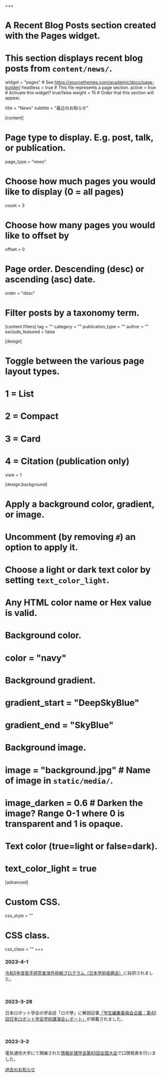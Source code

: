+++
# A Recent Blog Posts section created with the Pages widget.
# This section displays recent blog posts from `content/news/`.

widget = "pages"  # See https://sourcethemes.com/academic/docs/page-builder/
headless = true  # This file represents a page section.
active = true  # Activate this widget? true/false
weight = 15  # Order that this section will appear.

title = "News"
subtitle = "最近のお知らせ"

[content]
  # Page type to display. E.g. post, talk, or publication.
  page_type = "news"

  # Choose how much pages you would like to display (0 = all pages)
  count = 3

  # Choose how many pages you would like to offset by
  offset = 0

  # Page order. Descending (desc) or ascending (asc) date.
  order = "desc"

  # Filter posts by a taxonomy term.
  [content.filters]
    tag = ""
    category = ""
    publication_type = ""
    author = ""
    exclude_featured = false

[design]
  # Toggle between the various page layout types.
  #   1 = List
  #   2 = Compact
  #   3 = Card
  #   4 = Citation (publication only)
  view = 1

[design.background]
  # Apply a background color, gradient, or image.
  #   Uncomment (by removing `#`) an option to apply it.
  #   Choose a light or dark text color by setting `text_color_light`.
  #   Any HTML color name or Hex value is valid.

  # Background color.
  # color = "navy"

  # Background gradient.
  # gradient_start = "DeepSkyBlue"
  # gradient_end = "SkyBlue"

  # Background image.
  # image = "background.jpg"  # Name of image in `static/media/`.
  # image_darken = 0.6  # Darken the image? Range 0-1 where 0 is transparent and 1 is opaque.

  # Text color (true=light or false=dark).
  # text_color_light = true  

[advanced]
 # Custom CSS.
 css_style = ""

 # CSS class.
 css_class = ""
+++
### 2023-4-1
[令和5年度若手研究者海外挑戦プログラム（日本学術振興会）](https://www.jsps.go.jp/j-abc/)に採択されました。

<br>

### 2023-3-28
日本ロボット学会の学会誌「ロボ學」に解説記事[「学生編集委員会企画：第40回日本ロボット学会学術講演会レポート」](https://doi.org/10.7210/jrsj.41.149)が掲載されました。

<br>

### 2023-3-2
電気通信大学にて開催された<a href="https://www.ipsj.or.jp/event/taikai/85/index.html">情報処理学会第85回全国大会</a>で口頭発表を行いました。

[過去のお知らせ ](news)<i class="fas fa-angle-right"></i>